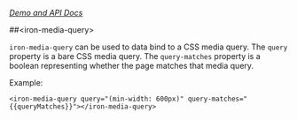 
<!---

This README is automatically generated from the comments in these files:
iron-media-query.html

Edit those files, and our readme bot will duplicate them over here!
Edit this file, and the bot will squash your changes :)

-->

_[Demo and API Docs](https://elements.polymer-project.org/elements/iron-media-query)_


##&lt;iron-media-query&gt;


`iron-media-query` can be used to data bind to a CSS media query.
The `query` property is a bare CSS media query.
The `query-matches` property is a boolean representing whether the page matches that media query.

Example:

    <iron-media-query query="(min-width: 600px)" query-matches="{{queryMatches}}"></iron-media-query>



